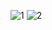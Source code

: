 ![1](https://user-images.githubusercontent.com/80776144/129413584-798288f3-bfdf-4216-b4bf-048d3585f84c.png)
![2](https://user-images.githubusercontent.com/80776144/129413595-a4af24a3-18f4-46d1-98de-0cc1e2d10a87.png)
